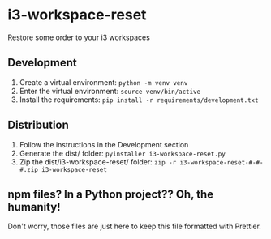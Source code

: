 # i3-workspace-reset

Restore some order to your i3 workspaces

## Development

1. Create a virtual environment: `python -m venv venv`
2. Enter the virtual environment: `source venv/bin/active`
3. Install the requirements: `pip install -r requirements/development.txt`

## Distribution

1. Follow the instructions in the Development section
2. Generate the dist/ folder: `pyinstaller i3-workspace-reset.py`
3. Zip the dist/i3-workspace-reset/ folder: `zip -r i3-workspace-reset-#-#-#.zip i3-workspace-reset`

## npm files? In a Python project?? Oh, the humanity!

Don't worry, those files are just here to keep this file formatted with Prettier.
